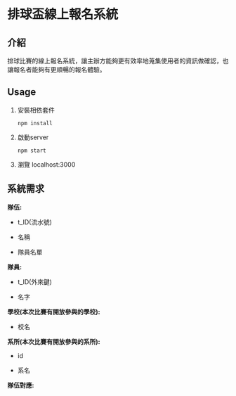# 排球盃線上報名系統

## 介紹

排球比賽的線上報名系統，讓主辦方能夠更有效率地蒐集使用者的資訊做確認，也讓報名者能夠有更順暢的報名體驗。

## Usage

1. 安裝相依套件

    ```=node
    npm install
    ```

2. 啟動server

    ```=node
    npm start
    ```

3. 瀏覽 localhost:3000

## 系統需求

**隊伍:**

- t_ID(流水號)

- 名稱

- 隊員名單

**隊員:**


- t_ID(外來鍵)

- 名字

**學校(本次比賽有開放參與的學校):**

- 校名

**系所(本次比賽有開放參與的系所):**

- id

- 系名

**隊伍對應:**

